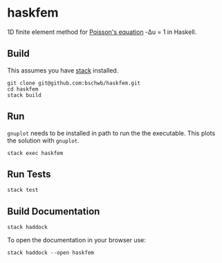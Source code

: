 # haskfem

1D finite element method for
[Poisson's equation](https://en.wikipedia.org/wiki/Poisson%27s_equation) -Δu = 1 in Haskell.

## Build
This assumes you have [stack](https://docs.haskellstack.org/en/stable/README/) installed.

    git clone git@github.com:bschwb/haskfem.git
    cd haskfem
    stack build

## Run
`gnuplot` needs to be installed in path to run the the executable. This plots the solution with
`gnuplot`.

    stack exec haskfem

## Run Tests

    stack test

## Build Documentation

    stack haddock

To open the documentation in your browser use:

    stack haddock --open haskfem
